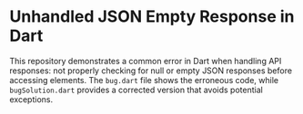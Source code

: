 # Unhandled JSON Empty Response in Dart

This repository demonstrates a common error in Dart when handling API responses: not properly checking for null or empty JSON responses before accessing elements. The `bug.dart` file shows the erroneous code, while `bugSolution.dart` provides a corrected version that avoids potential exceptions.